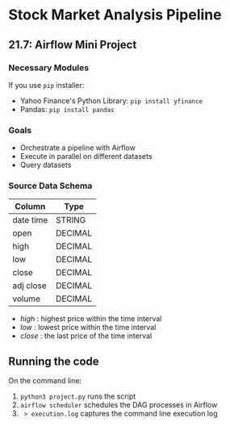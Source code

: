 # Stock Market Analysis Pipeline
## 21.7: Airflow Mini Project 

### Necessary Modules 

If you use `pip` installer:
* Yahoo Finance's Python Library: `pip install yfinance`
* Pandas: `pip install pandas`

### Goals
* Orchestrate a pipeline with Airflow
* Execute in parallel on different datasets
* Query datasets

### Source Data Schema

|Column    | Type   |
|----------|--------|
|date time |STRING  |
|open      |DECIMAL |
|high      |DECIMAL | 
|low       |DECIMAL | 
|close     |DECIMAL |  
|adj close |DECIMAL |
|volume    |DECIMAL |

* *high* : highest price within the time interval
* *low* : lowest price within the time interval
* *close* : the last price of the time interval

## Running the code
On the command line:
1. `python3 project.py` runs the script
2. `airflow scheduler` schedules the DAG processes in Airflow
3. ` > execution.log` captures the command line execution log